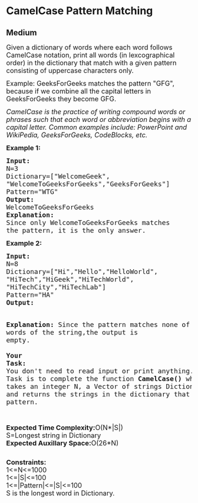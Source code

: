 # CamelCase Pattern Matching
## Medium
<div class="problems_problem_content__Xm_eO"><p><span style="font-size: 18px;">Given a dictionary of words where each word follows CamelCase notation, print all words (in lexcographical order) in the dictionary that match with a given pattern consisting of uppercase characters only.</span></p>
<p><span style="font-size: 18px;">Example: GeeksForGeeks matches the pattern "GFG", because if we combine all the capital letters in GeeksForGeeks they become GFG.</span></p>
<p><span style="font-size: 18px;"><em>CamelCase is the practice of writing compound words or phrases such that each word or abbreviation begins with a capital letter. Common examples include: PowerPoint and WikiPedia, GeeksForGeeks, CodeBlocks, etc.</em></span></p>
<p><strong><span style="font-size: 18px;">Example 1:</span></strong></p>
<pre><span style="font-size: 18px;"><strong>Input:</strong>
N=3
Dictionary=["WelcomeGeek",
"WelcomeToGeeksForGeeks","GeeksForGeeks"]
Pattern="WTG"
<strong>Output:
</strong>WelcomeToGeeksForGeeks
<strong>Explanation:
</strong>Since only WelcomeToGeeksForGeeks matches 
the pattern, it is the only answer.</span></pre>
<p><strong><span style="font-size: 18px;">Example 2:</span></strong></p>
<pre><span style="font-size: 18px;"><strong>Input:</strong>
N=8
Dictionary=["Hi","Hello","HelloWorld",
"HiTech","HiGeek","HiTechWorld",
"HiTechCity","HiTechLab"]
Pattern="HA"
<strong>Output:</strong>

<strong>Explanation:</strong>
Since the pattern matches none of the words
of the string,the output is empty.<br><br></span><span style="font-size: 18px;"><strong>Your Task:</strong><br>You don't need to read input or print anything. Your Task is to complete the function <strong>CamelCase()</strong> which takes an integer N, a Vector of strings Dictionary and a string Pattern and returns the strings in the dictionary that match with the pattern.</span></pre>
<p><br><span style="font-size: 18px;"><strong>Expected Time Complexity:</strong>O(N*|S|)<br>S=Longest string in Dictionary<br><strong>Expected Auxillary Space:</strong>O(26*N)</span></p>
<p><br><span style="font-size: 18px;"><strong>Constraints:</strong><br>1&lt;=N&lt;=1000<br>1&lt;=|S|&lt;=100<br>1&lt;=|Pattern|&lt;=|S|&lt;=100<br>S is the longest word in Dictionary.</span></p></div>